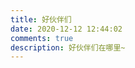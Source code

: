 ```yaml
---
title: 好伙伴们
date: 2020-12-12 12:44:02
comments: true
description: 好伙伴们在哪里~
---
```

<div class="linkpage"><ul id="friendsList"></ul></div>

<script type="text/javascript">
{
    const myFriends = [
        ["https://yochamzheng.github.io/", "https://avatars3.githubusercontent.com/u/39761153?s=64&v=4", "阿虎", "中国微电子行业栋梁之材"],
        ["https://hit-zyc.github.io/", "https://avatars3.githubusercontent.com/u/56548980?s=64&v=4", "驰酱", "ZJU-BE"]
    ];

    let friendNodes = '';
    while (myFriends.length > 0) {
        const rndNum = Math.floor(Math.random()*myFriends.length);
        friendNodes += `<li><a target="_blank" href="${myFriends[rndNum][0]}"><img src="${myFriends[rndNum][1]}"><h4>${myFriends[rndNum][2]}</h4><p>${myFriends[rndNum][3]}</p></a></li>`;
        myFriends.splice(rndNum, 1);
    }
    document.getElementById("friendsList").innerHTML = friendNodes;
}
</script>
